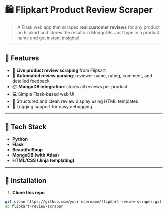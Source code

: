 # 🛍️ Flipkart Product Review Scraper

> A Flask web app that scrapes **real customer reviews** for any product on Flipkart and stores the results in MongoDB. Just type in a product name and get instant insights!

---

## 🚀 Features

- 🔎 **Live product review scraping** from Flipkart  
- 🧠 **Automated review parsing**: reviewer name, rating, comment, and detailed feedback  
- 📦 **MongoDB integration**: stores all reviews per product  
- 💻 Simple Flask-based web UI  
- 📁 Structured and clean review display using HTML templates  
- 📜 Logging support for easy debugging

---

## 🧠 Tech Stack

- **Python**
- **Flask**
- **BeautifulSoup**
- **MongoDB (with Atlas)**
- **HTML/CSS (Jinja templating)**

---


## 🔧 Installation

1. **Clone this repo**

```bash
git clone https://github.com/your-username/flipkart-review-scraper.git
cd flipkart-review-scraper
